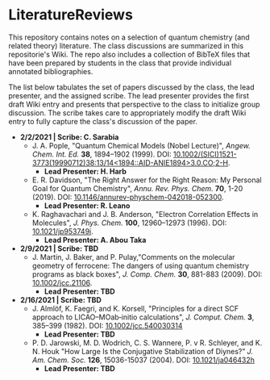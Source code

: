 # LiteratureReviews
This repository contains notes on a selection of quantum chemistry (and related theory) literature. The class discussions are summarized in this repositorie's Wiki. The repo also includes a collection of BibTeX files that have been prepared by students in the class that provide individual annotated bibliographies.

The list below tabulates the set of papers discussed by the class, the lead presenter, and the assigned scribe. The lead presenter provides the first draft Wiki entry and presents that perspective to the class to initialize group discussion. The scribe takes care to appropriately modify the draft Wiki entry to fully capture the class's discussion of the paper.

- __2/2/2021 | Scribe: C. Sarabia__
  - J. A. Pople, "Quantum Chemical Models (Nobel Lecture)", _Angew. Chem. Int. Ed._ __38__, 1894–1902 (1999). DOI: [10.1002/(SICI)1521-3773(19990712)38:13/14<1894::AID-ANIE1894>3.0.CO;2-H](https://doi.org/10.1002/(SICI)1521-3773(19990712)38:13/14<1894::AID-ANIE1894>3.0.CO;2-H).
    - __Lead Presenter: H. Harb__
  - E. R. Davidson, "The Right Answer for the Right Reason: My Personal Goal for Quantum Chemistry", _Annu. Rev. Phys. Chem._ __70__, 1-20 (2019). DOI: [10.1146/annurev-physchem-042018-052300](https://doi.org/10.1146/annurev-physchem-042018-052300).
    - __Lead Presenter: R. Leano__
  - K. Raghavachari and J. B. Anderson, "Electron Correlation Effects in Molecules", _J. Phys. Chem._ __100__, 12960–12973 (1996). DOI: [10.1021/jp953749i](https://doi.org/10.1021/jp953749i).
    - __Lead Presenter: A. Abou Taka__
- __2/9/2021 | Scribe: TBD__
  - J. Martin, J. Baker, and P. Pulay,"Comments on the molecular geometry of ferrocene: The dangers of using quantum chemistry programs as black boxes", _J. Comp. Chem._ __30__, 881-883 (2009). DOI: [10.1002/jcc.21106](https://doi.org/10.1002/jcc.21106).
    - __Lead Presenter: TBD__
- __2/16/2021 | Scribe: TBD__
  - J. Almlöf, K. Faegri, and K. Korsell, "Principles for a direct SCF approach to LICAO–MOab‐initio calculations", _J. Comput. Chem._ __3__, 385–399 (1982). DOI:  [10.1002/jcc.540030314](http://doi.org/10.1002/jcc.540030314)
    - __Lead Presenter: TBD__
  - P. D. Jarowski, M. D. Wodrich, C. S. Wannere, P. v R. Schleyer, and K. N. Houk "How Large Is the Conjugative Stabilization of Diynes?” _J. Am. Chem. Soc._ __126__, 15036-15037 (2004). DOI: [10.1021/ja046432h](https://doi.org/10.1021/ja046432h)
    - __Lead Presenter: TBD__
